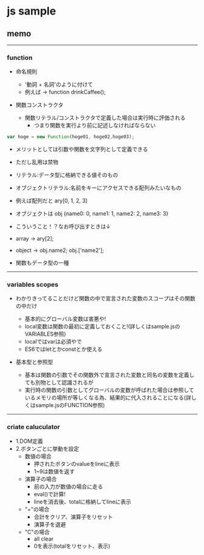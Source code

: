 # js sample

## memo

---

### function

- 命名規則
	- '動詞 + 名詞'のように付けて
	- 例えば -> function drinkCaffee();

- 関数コンストラクタ
	- 関数リテラル/コンストラクタで定義した場合は実行時に評価される
		- つまり関数を実行より前に記述しなければならない

```javascript
var hoge = new Function(hoge01, hoge02,hoge03);

```
- メリットとしては引数や関数を文字列として定義できる
- ただし乱用は禁物

- リテラル:データ型に格納できる値そのもの
- オブジェクトリテラル:名前をキーにアクセスできる配列みたいなもの
- 例えば配列だと ary[0, 1, 2, 3]
- オブジェクトは obj {name0: 0, name1: 1, name2: 2, name3: 3}
- こういうこと！？なお呼び出すときは↓
- array -> ary[2];
- object -> obj.name2; obj.['name2'];
- 関数もデータ型の一種

---

### variables scopes

- わかりきってることだけど関数の中で宣言された変数のスコープはその関数の中だけ
	- 基本的にグローバル変数は害悪や!
	- local変数は関数の最初に定義しておくこと!(詳しくはsample.jsのVARIABLES参照)
	- localではvarは必須やで
	- ES6ではletとかconstとか使える

- 基本型と参照型
	- 基本は関数の引数でその関数外で宣言された変数と同名の変数を定義しても別物として認識されるが
	- 実行時の関数の引数としてグローバルの変数が呼ばれた場合は参照しているメモリの場所が等しくなる為、結果的に代入されることになる(詳しくはsample.jsのFUNCTION参照)

---

### criate caluculator

- 1.DOM定義
- 2.ボタンごとに挙動を設定
	- 数値の場合
		- 押されたボタンのvalueをlineに表示
		- 1~9は数値を返す
	- 演算子の場合
		- 前の入力が数値の場合に走る
		- eval()で計算!
		- lineを消去後、totalに格納してlineに表示
	- "="の場合
		- 合計をクリア、演算子をリセット
		- 演算子を退避
	- "C"の場合
		- all clear
		- 0を表示(totalをリセット、表示)
